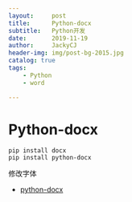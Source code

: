 ```yaml
---
layout:     post
title:      Python-docx
subtitle:   Python开发
date:       2019-11-19
author:     JackyCJ
header-img: img/post-bg-2015.jpg
catalog: true
tags:
    - Python
    - word

---
```


# Python-docx

```
pip install docx
pip install python-docx
```


修改字体



+ [python-docx](https://python-docx.readthedocs.io/en/latest/index.html)